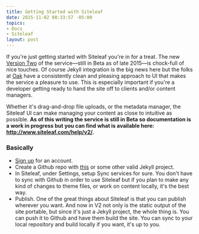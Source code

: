 ```yaml
---
title: Getting Started with Siteleaf
date: 2015-11-02 08:33:57 -05:00
topics:
- Docs
- Siteleaf
layout: post
---
```


If you're just getting started with Siteleaf you're in for a treat. The new [Version Two](http://v2.siteleaf.com) of the service—still in Beta as of late 2015—is chock-full of nice touches. Of course Jekyll integration is the big news here but the folks at [Oak](oak.is) have a consistently clean and pleasing approach to UI that makes the service a pleasure to use. This is especially important if you're a developer getting ready to hand the site off to clients and/or content managers.

<!--more-->

Whether it's drag-and-drop file uploads, or the metadata manager, the Siteleaf UI can make managing your content as close to intuitive as possible. **As of this writing the service is still in Beta so documentation is a work in progress but you can find what is available here: http://www.siteleaf.com/help/v2/.**

### Basically

* [Sign up](https://manage.siteleaf.com/signup) for an account.
* Create a Github repo with [this](https://github.com/BryanSchuetz/siteleaf-jekyll) or some other valid Jekyll project.
* In Siteleaf, under Settings, setup Sync services for sure. You don't have to sync with Github in order to use Siteleaf but if you plan to make any kind of changes to theme files, or work on content locally, it's the best way.
* Publish. One of the great things about Siteleaf is that you can publish wherever you want. And now in V2 not only is the static output of the site portable, but since it's just a Jekyll project, the whole thing is. You can push it to Github and have them build the site. You can sync to your local repository and build locally if you want, it's up to you. 
